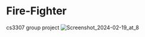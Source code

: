 # Fire-Fighter
cs3307 group project
![Screenshot_2024-02-19_at_8](https://github.com/Rbiern/Fire-Fighter/assets/156489385/dcb695e9-4b90-4aa5-96ee-46d27cdbff24)
